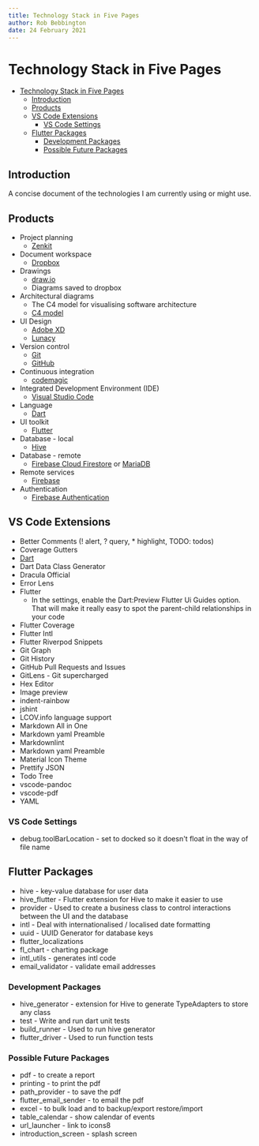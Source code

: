 ```yaml
---
title: Technology Stack in Five Pages
author: Rob Bebbington
date: 24 February 2021
---
```


# Technology Stack in Five Pages

- [Technology Stack in Five Pages](#technology-stack-in-five-pages)
  - [Introduction](#introduction)
  - [Products](#products)
  - [VS Code Extensions](#vs-code-extensions)
    - [VS Code Settings](#vs-code-settings)
  - [Flutter Packages](#flutter-packages)
    - [Development Packages](#development-packages)
    - [Possible Future Packages](#possible-future-packages)

## Introduction

A concise document of the technologies I am currently using or might use.

## Products

- Project planning
  - [Zenkit](https://zenkit.com)
- Document workspace
  - [Dropbox](https://www.dropbox.com)
- Drawings
  - [draw.io](https://draw.io)
  - Diagrams saved to dropbox
- Architectural diagrams
  - The C4 model for visualising software architecture
  - [C4 model](https://c4model.com)
- UI Design
  - [Adobe XD](https://www.adobe.com/au/products/xd.html)
  - [Lunacy](https://icons8.com/lunacy)
- Version control
  - [Git](https://git-scm.com/)
  - [GitHub](https://github.com)
- Continuous integration
  - [codemagic](https://codemagic.io)
- Integrated Development Environment (IDE)
  - [Visual Studio Code](https://code.visualstudio.com)
- Language
  - [Dart](https://dart.dev)
- UI toolkit
  - [Flutter](https://flutter.dev)
- Database - local
  - [Hive](https://docs.hivedb.dev)
- Database - remote
  - [Firebase Cloud Firestore](https://firebase.google.com/products/firestore) or [MariaDB](https://mariadb.org)
- Remote services
  - [Firebase](https://firebase.google.com)
- Authentication
  - [Firebase Authentication](https://firebase.google.com/products/auth)

## VS Code Extensions

- Better Comments (! alert, ? query, \* highlight, TODO: todos)
- Coverage Gutters
- [Dart](dart-extension-in-five-pages.md)
- Dart Data Class Generator
- Dracula Official
- Error Lens
- Flutter
  - In the settings, enable the Dart:Preview Flutter Ui Guides option. That will make it really easy to spot the parent-child relationships in your code
- Flutter Coverage
- Flutter Intl
- Flutter Riverpod Snippets
- Git Graph
- Git History
- GitHub Pull Requests and Issues
- GitLens - Git supercharged
- Hex Editor
- Image preview
- indent-rainbow
- jshint
- LCOV.info language support
- Markdown All in One
- Markdown yaml Preamble
- Markdownlint
- Markdown yaml Preamble
- Material Icon Theme
- Prettify JSON
- Todo Tree
- vscode-pandoc
- vscode-pdf
- YAML

### VS Code Settings

- debug.toolBarLocation - set to docked so it doesn't float in the way of file name

## Flutter Packages

- hive - key-value database for user data
- hive_flutter - Flutter extension for Hive to make it easier to use
- provider - Used to create a business class to control interactions between the UI and the database
- intl - Deal with internationalised / localised date formatting
- uuid - UUID Generator for database keys
- flutter_localizations
- fl_chart - charting package
- intl_utils - generates intl code
- email_validator - validate email addresses

### Development Packages

- hive_generator - extension for Hive to generate TypeAdapters to store any class
- test - Write and run dart unit tests
- build_runner - Used to run hive generator
- flutter_driver - Used to run function tests

### Possible Future Packages

- pdf - to create a report
- printing - to print the pdf
- path_provider - to save the pdf
- flutter_email_sender - to email the pdf
- excel - to bulk load and to backup/export restore/import
- table_calendar - show calendar of events
- url_launcher - link to icons8
- introduction_screen - splash screen
